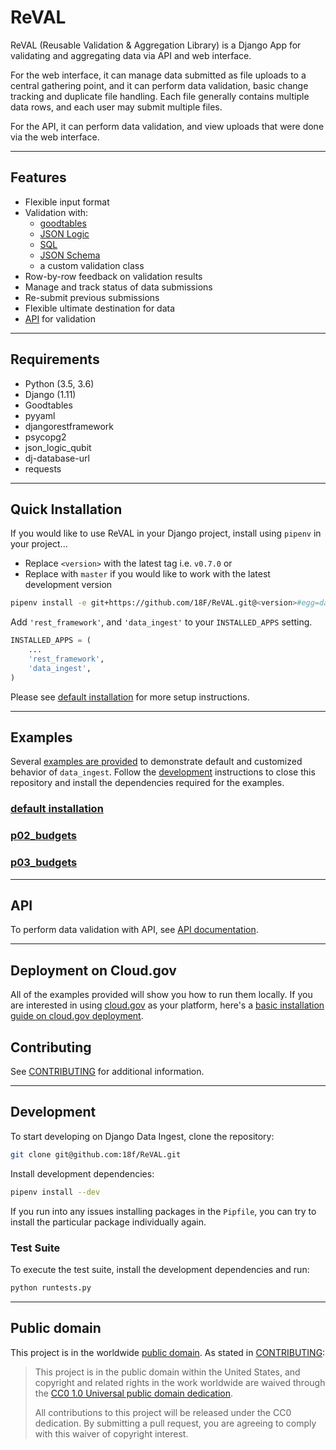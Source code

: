 # ReVAL

ReVAL (Reusable Validation & Aggregation Library) is a Django App for validating and aggregating data via API and web interface.

For the web interface, it can manage data submitted as file uploads to a central gathering point, and it can perform data validation, basic change tracking and duplicate file handling.  Each file generally contains multiple data rows, and each user may submit multiple files.

For the API, it can perform data validation, and view uploads that were done via the web interface.

---

## Features

- Flexible input format
- Validation with:
  - [goodtables](https://github.com/frictionlessdata/goodtables-py)
  - [JSON Logic](https://github.com/QubitProducts/json-logic-py)
  - [SQL](https://sqlite.org/lang_keywords.html)
  - [JSON Schema](https://github.com/Julian/jsonschema)
  - a custom validation class
- Row-by-row feedback on validation results
- Manage and track status of data submissions
- Re-submit previous submissions
- Flexible ultimate destination for data
- [API](docs/api.md) for validation

---

## Requirements

* Python (3.5, 3.6)
* Django (1.11)
* Goodtables
* pyyaml
* djangorestframework
* psycopg2
* json_logic_qubit
* dj-database-url
* requests

---

## Quick Installation

If you would like to use ReVAL in your Django project, install using `pipenv` in your project...

- Replace `<version>` with the latest tag i.e. `v0.7.0` or
- Replace with `master` if you would like to work with the latest development version

```bash
pipenv install -e git+https://github.com/18F/ReVAL.git@<version>#egg=data-ingest
```

Add `'rest_framework'`, and `'data_ingest'` to your `INSTALLED_APPS` setting.

```python
INSTALLED_APPS = (
    ...
    'rest_framework',
    'data_ingest',
)
```

Please see [default installation](./examples/defaults/) for more setup instructions.

---

## Examples

Several [examples are provided](./examples/) to demonstrate default and customized behavior of  `data_ingest`.
Follow the [development](#development) instructions to close this repository and install the dependencies required for the examples.

### [default installation](examples/defaults/README.md)

### [p02_budgets](examples/p02_budgets/README.md)

### [p03_budgets](examples/p03_budgets/README.md)

---

## API

To perform data validation with API, see [API documentation](docs/api.md).

---

## Deployment on Cloud.gov

All of the examples provided will show you how to run them locally.  If you are interested in using [cloud.gov](https://cloud.gov) as your platform, here's a [basic installation guide on cloud.gov deployment](docs/cloud.gov.md).


## Contributing

See [CONTRIBUTING](CONTRIBUTING.md) for additional information.

---

## Development

To start developing on Django Data Ingest, clone the repository:

```bash
git clone git@github.com:18f/ReVAL.git
```

Install development dependencies:

```bash
pipenv install --dev
```

If you run into any issues installing packages in the `Pipfile`, you can try to install the particular package individually again.

### Test Suite

To execute the test suite, install the development dependencies and run:
```bash
python runtests.py
```

---

## Public domain

This project is in the worldwide [public domain](LICENSE.md). As stated in [CONTRIBUTING](CONTRIBUTING.md):

> This project is in the public domain within the United States, and copyright and related rights in the work worldwide are waived through the [CC0 1.0 Universal public domain dedication](https://creativecommons.org/publicdomain/zero/1.0/).
>
> All contributions to this project will be released under the CC0 dedication. By submitting a pull request, you are agreeing to comply with this waiver of copyright interest.
